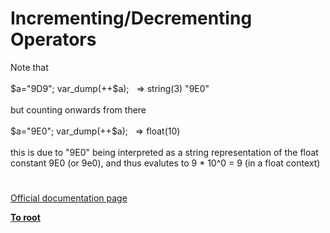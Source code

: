 # Incrementing/Decrementing Operators




<div class="phpcode"><span class="html">
Note that <br><br>$a=&quot;9D9&quot;; var_dump(++$a);&#xA0;&#xA0; =&gt; string(3) &quot;9E0&quot;<br><br>but counting onwards from there <br><br>$a=&quot;9E0&quot;; var_dump(++$a);&#xA0;&#xA0; =&gt; float(10)<br><br>this is due to &quot;9E0&quot; being interpreted as a string representation of the float constant 9E0 (or 9e0), and thus evalutes to 9 * 10^0 = 9 (in a float context)</span>
</div>
  

#

[Official documentation page](https://www.php.net/manual/en/language.operators.increment.php)

**[To root](/)**
